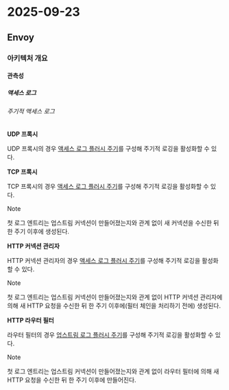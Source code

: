 # 2025-09-23

## Envoy

### 아키텍처 개요

#### 관측성

##### 액세스 로그

###### 주기적 액세스 로그

**UDP 프록시**

UDP 프록시의 경우 [액세스 로그 플러시 주기][api-extensions-filters-udp-access-log-options-access-log-flush-interval]를 구성해 주기적 로깅을 활성화할 수 있다.

**TCP 프록시**

TCP 프록시의 경우 [액세스 로그 플러시 주기][api-extensions-filters-tcp-access-log-options-access-log-flush-interval]를 구성해 주기적 로깅을 활성화할 수 있다.

> [!NOTE]
>
> 첫 로그 엔트리는 업스트림 커넥션이 만들어졌는지와 관계 없이 새 커넥션을 수신한 뒤 한 주기 이후에 생성된다.

**HTTP 커넥션 관리자**

HTTP 커넥션 관리자의 경우 [액세스 로그 플러시 주기][api-extensions-filters-hcm-access-log-options-access-log-flush-interval]를 구성해 주기적 로깅을 활성화할 수 있다.

> [!NOTE]
>
> 첫 로그 엔트리는 업스트림 커넥션이 만들어졌는지와 관계 없이 HTTP 커넥션 관리자에 의해 새 HTTP 요청을 수신한 뒤 한 주기 이후에(필터 체인을 처리하기 전에) 생성된다.

**HTTP 라우터 필터**

라우터 필터의 경우 [업스트림 로그 플러시 주기][api-extensions-filters-upstream-access-log-options-upstream-log-flush-interval]를 구성해 주기적 로깅을 활성화할 수 있다.

> [!NOTE]
>
> 첫 로그 엔트리는 업스트림 커넥션이 만들어졌는지와 관계 없이 라우터 필터에 의해 새 HTTP 요청을 수신한 뒤 한 주기 이후에 만들어진다.

[api-extensions-filters-udp-access-log-options-access-log-flush-interval]: https://www.envoyproxy.io/docs/envoy/latest/api-v3/extensions/filters/udp/udp_proxy/v3/udp_proxy.proto#envoy-v3-api-field-extensions-filters-udp-udp-proxy-v3-udpproxyconfig-udpaccesslogoptions-access-log-flush-interval
[api-extensions-filters-tcp-access-log-options-access-log-flush-interval]: https://www.envoyproxy.io/docs/envoy/latest/api-v3/extensions/filters/network/tcp_proxy/v3/tcp_proxy.proto#envoy-v3-api-field-extensions-filters-network-tcp-proxy-v3-tcpproxy-tcpaccesslogoptions-access-log-flush-interval
[api-extensions-filters-hcm-access-log-options-access-log-flush-interval]: https://www.envoyproxy.io/docs/envoy/latest/api-v3/extensions/filters/network/http_connection_manager/v3/http_connection_manager.proto#envoy-v3-api-field-extensions-filters-network-http-connection-manager-v3-httpconnectionmanager-hcmaccesslogoptions-access-log-flush-interval
[api-extensions-filters-upstream-access-log-options-upstream-log-flush-interval]: https://www.envoyproxy.io/docs/envoy/latest/api-v3/extensions/filters/http/router/v3/router.proto#envoy-v3-api-field-extensions-filters-http-router-v3-router-upstreamaccesslogoptions-upstream-log-flush-interval
